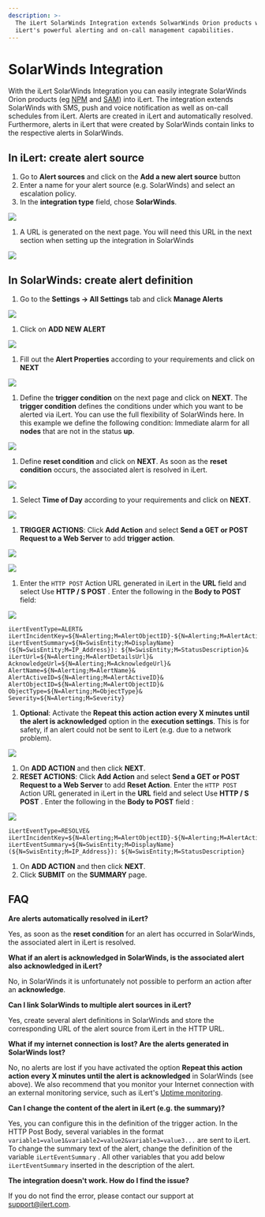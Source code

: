 ```yaml
---
description: >-
  The iLert SolarWinds Integration extends SolwarWinds Orion products with
  iLert's powerful alerting and on-call management capabilities.
---
```


# SolarWinds Integration

With the iLert SolarWinds Integration you can easily integrate SolarWinds Orion products (eg [NPM](https://www.solarwinds.com/network-performance-monitor) and [SAM](https://www.solarwinds.com/server-application-monitor)) into iLert. The integration extends SolarWinds with SMS, push and voice notification as well as on-call schedules from iLert. Alerts are created in iLert and automatically resolved. Furthermore, alerts in iLert that were created by SolarWinds contain links to the respective alerts in SolarWinds.

## In iLert: create alert source <a href="#create-alarm-source" id="create-alarm-source"></a>

1. Go to **Alert sources** and click on the **Add a new alert source** button
2. Enter a name for your alert source (e.g. SolarWinds) and select an escalation policy.
3. In the **integration type** field, chose **SolarWinds**.

![](<../.gitbook/assets/Screenshot 2020-09-04 at 09.55.06.png>)

1. A URL is generated on the next page. You will need this URL in the next section when setting up the integration in SolarWinds

![](<../.gitbook/assets/Screenshot 2020-09-04 at 09.58.49.png>)

## In SolarWinds: create alert definition <a href="#alert-definition" id="alert-definition"></a>

1. Go to the **Settings → All Settings** tab and click **Manage Alerts**

![](../.gitbook/assets/sw3.png)

1. Click on **ADD NEW ALERT**

![](../.gitbook/assets/sw4.png)

1. Fill out the **Alert Properties** according to your requirements and click on **NEXT**

![](../.gitbook/assets/sw5.png)

1. Define the **trigger condition** on the next page and click on **NEXT**. The **trigger condition** defines the conditions under which you want to be alerted via iLert. You can use the full flexibility of SolarWinds here. In this example we define the following condition: Immediate alarm for all **nodes** that are not in the status **up**.

![](../.gitbook/assets/sw6.png)

1. Define **reset condition** and click on **NEXT**. As soon as the **reset condition** occurs, the associated alert is resolved in iLert.

![](../.gitbook/assets/sw7.png)

1. Select **Time of Day** according to your requirements and click on **NEXT**.

![](../.gitbook/assets/sw8.png)

1. **TRIGGER ACTIONS**: Click **Add Action** and select **Send a GET or POST Request to a Web Server** to add **trigger action**.

![](../.gitbook/assets/sw9.png)

![](../.gitbook/assets/sw10.png)

1. Enter the `HTTP POST` Action URL generated in iLert in the **URL** field and select Use **HTTP / S POST** . Enter the following in the **Body to POST** field:

![](../.gitbook/assets/sw11.png)

```
iLertEventType=ALERT&
iLertIncidentKey=${N=Alerting;M=AlertObjectID}-${N=Alerting;M=AlertActiveID}&
iLertEventSummary=${N=SwisEntity;M=DisplayName} (${N=SwisEntity;M=IP_Address}): ${N=SwisEntity;M=StatusDescription}&
iLertUrl=${N=Alerting;M=AlertDetailsUrl}&
AcknowledgeUrl=${N=Alerting;M=AcknowledgeUrl}&
AlertName=${N=Alerting;M=AlertName}&
AlertActiveID=${N=Alerting;M=AlertActiveID}&
AlertObjectID=${N=Alerting;M=AlertObjectID}&
ObjectType=${N=Alerting;M=ObjectType}&
Severity=${N=Alerting;M=Severity}
```

1. **Optional**: Activate the **Repeat this action action every X minutes until the alert is acknowledged** option in the **execution settings**. This is for safety, if an alert could not be sent to iLert (e.g. due to a network problem).

![](../.gitbook/assets/sw12.png)

1. On **ADD ACTION** and then click **NEXT**.
2. **RESET ACTIONS**: Click **Add Action** and select **Send a GET or POST Request to a Web Server** to add **Reset Action**. Enter the `HTTP POST` Action URL generated in iLert in the **URL** field and select Use **HTTP / S POST** . Enter the following in the **Body to POST** field :

![](../.gitbook/assets/sw13.png)

```
iLertEventType=RESOLVE&
iLertIncidentKey=${N=Alerting;M=AlertObjectID}-${N=Alerting;M=AlertActiveID}&
iLertEventSummary=${N=SwisEntity;M=DisplayName} (${N=SwisEntity;M=IP_Address}): ${N=SwisEntity;M=StatusDescription}
```

1. On **ADD ACTION** and then click **NEXT**.
2. Click **SUBMIT** on the **SUMMARY** page.

## FAQ <a href="#faq" id="faq"></a>

**Are alerts automatically resolved in iLert?**

Yes, as soon as the **reset condition** for an alert has occurred in SolarWinds, the associated alert in iLert is resolved.

**What if an alert is acknowledged in SolarWinds, is the associated alert also acknowledged in iLert?**

No, in SolarWinds it is unfortunately not possible to perform an action after an **acknowledge**.

**Can I link SolarWinds to multiple alert sources in iLert?**

Yes, create several alert definitions in SolarWinds and store the corresponding URL of the alert source from iLert in the HTTP URL.

**What if my internet connection is lost? Are the alerts generated in SolarWinds lost?**

No, no alerts are lost if you have activated the option **Repeat this action action every X minutes until the alert is acknowledged** in SolarWinds (see above). We also recommend that you monitor your Internet connection with an external monitoring service, such as iLert's [Uptime monitoring](https://www.ilert.com/product/uptime-monitoring/).

**Can I change the content of the alert in iLert (e.g. the summary)?**

Yes, you can configure this in the definition of the trigger action. In the HTTP Post Body, several variables in the format `variable1=value1&variable2=value2&variable3=value3...` are sent to iLert. To change the summary text of the alert, change the definition of the variable `iLertEventSummary` . All other variables that you add below `iLertEventSummary` inserted in the description of the alert.

**The integration doesn't work. How do I find the issue?**

If you do not find the error, please contact our support at [support@ilert.com](mailto:support@ilert.com).
